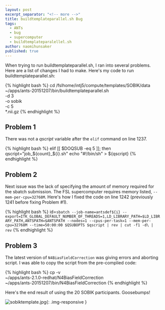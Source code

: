 ```yaml
---
layout: post
excerpt_separator: "<!-- more -->"
title: buildtemplateparallel.sh Bug
tags: 
  - ANTs
  - bug
  - supercomputer
  - buildtemplateparalellel.sh
author: naomihunsaker
published: true
---
```


When trying to run buildtemplateparallel.sh, I ran into several problems. Here are a list of changes I had to make. Here's my code to run buildtemplateparallel.sh:

<!-- more -->

{% highlight bash %}
cd /fslhome/intj5/compute/templates/SOBIK/data
~/apps/ants-20151207/bin/buildtemplateparallel.sh \
-d 3 \
-o sobik \
-c 5 \
*.nii.gz
{% endhighlight %}

## Problem 1

There was not a *qscript* variable after the `elif` command on line 1237.

{% highlight bash %}
elif [[ $DOQSUB -eq 5 ]]; then
      qscript="job_${count}_${i}.sh"
      echo "#!/bin/sh" > ${qscript}
{% endhighlight %}

## Problem 2

Next issue was the lack of specifying the amount of memory required for the sbatch submission. The FSL supercomputer requires memory listed, `--mem-per-cpu=32768M`. Here's how I fixed the code on line 1242 (previously 1241 before fixing Problem #1).

{% highlight bash %}
id=`sbatch --job-name=antsdef${i} --export=ITK_GLOBAL_DEFAULT_NUMBER_OF_THREADS=1,LD_LIBRARY_PATH=$LD_LIBRARY_PATH,ANTSPATH=$ANTSPATH --nodes=1 --cpus-per-task=1 --mem-per-cpu=32768M --time=50:00:00 $QSUBOPTS $qscript | rev | cut -f1 -d\ | rev`
{% endhighlight %}

## Problem 3

The latest version of `N4BiasFieldCorrection` was giving errors and aborting script. I was able to copy the script from the pre-complied code:

{% highlight bash %}
cp -v \
~/apps/ants-2.1.0-redhat/N4BiasFieldCorrection \
~/apps/ants-20151207/bin/N4BiasFieldCorrection
{% endhighlight %}

Here's the end result of using the 20 SOBIK participants. Goosebumps!

![sobiktemplate.jpg]({{site.baseurl}}/media/sobiktemplate.jpg){: .img-responsive }

